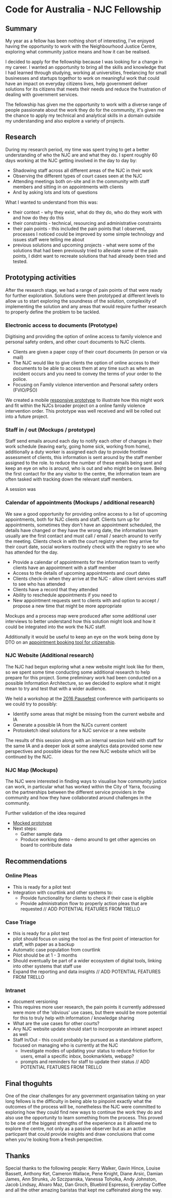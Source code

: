 # Code for Australia - NJC Fellowship
## Summary
My year as a fellow has been nothing short of interesting, I've enjoyed having the opportunity to work with the Neighbourhood Justice Centre, exploring what community justice means and how it can be realised.

I decided to apply for the fellowship because I was looking for a change in my career. I wanted an opportunity to bring all the skills and knowledge that I had learned through studying, working at universities, freelancing for small businesses and startups togethor to work on meaningful work that could have an impact on everyday citizens lives, help government deliver solutions for its citizens that meets their needs and reduce the frustration of dealing with government services.

The fellowship has given me the opportunity to work with a diverse range of people passionate about the work they do for the community, it's given me the chance to apply my technical and analytical skills in a domain outside my understanding and also explore a variety of projects.

## Research
During my research period, my time was spent trying to get a better understanding of who the NJC are and what they do. I spent roughly 60 days working at the NJC getting involved in the day to day by:
- Shadowing staff across all different areas of the NJC in their work
- Observing the different types of court cases seen at the NJC
- Attending meetings both on-site and in the community with staff members and sitting in on appointments with clients
- And by asking lots and lots of questions

What I wanted to understand from this was:
- their context - why they exist, what do they do, who do they work with and how do they do this
- their constraints - technical, resourcing and administrative constraints
- their pain points - this included the pain points that I observed, processes I noticed could be improved by some simple technology and issues staff were telling me about
- previous solutions and upcoming projects - what were some of the solutions that had been previously tried to alleviate some of the pain points, I didnt want to recreate solutions that had already been tried and tested.

## Prototyping activities
After the research stage, we had a range of pain points of that were ready for further exploration. Solutions were then prototyped at different levels to allow us to start exploring the soundness of the solution, complexiity of implementing the solution and any areas that would require further research to properly define the problem to be tackled.

### Electronic access to documents (Prototype)
Digitising and providing the option of online access to family violence and personal safety orders, and other court documents to NJC clients.
* Clients are given a paper copy of their court documents (in person or via mail)
* The NJC would like to give clients the option of online access to their documents to be able to access them at any time such as when an incident occurs and you need to convey the terms of your order to the police.
* Focusing on Family violence intervention and Personal safety orders (FVIO/PSO)

We created a mobile [responsive prototype](http://njc-efv.herokuapp.com) to illustrate how this might work and fit within the NJCs broader project on a online family violence intervention order. This prototype was well received and will be rolled out into a future project.

### Staff in / out (Mockups / prototype)
Staff send emails around each day to notify each other of changes in their work schedule (leaving early, going home sick, working from home), additionally a duty worker is assigned each day to provide frontline assessment of clients, this information is sent around by the staff member assigned to the role. to reduce the number of these emails being sent and keep an  eye on who is around, who is out and who might be on leave. Being the first contact for the any visitor to the centre, the information team are often tasked with tracking down the relevant staff members.

A session was


### Calendar of appointments (Mockups / additional research)
We saw a good opportunity for providing online access to a list of upcoming appointments, both for NJC clients and staff. Clients turn up for appointments, sometimes they don't have an appointment scheduled, the details have changed or they have the wrong date, the information team usually are the first contact and must call / email / search around to verify the meeting. Clients check in with the court registry when they arrive for their court date, social workers routinely check with the registry to see who has attended for the day.

* Provide a calendar of appointments for the information team to verify clients have an appointment with a staff member
* Access to the details of upcoming appointments and court dates
* Clients check-in when they arrive at the NJC - allow client services staff to see who has attended
* Clients have a record that they attended
* Ability to reschedule appointments if you need to
* New appointment requests sent to clients with and option to accept / propose a new time that might be more appropriate

Mockups and a process map were produced after some additional user interviews to better understand how this solution might look and how it could be integrated into the work the NJC staff.

Additionally it would be useful to keep an eye on the work being done by DTO on an [appointment booking tool for citizenship](https://github.com/AusDTO/citizenship-appointment-client).

### NJC Website (Additional research)
The NJC had begun exploring what a new website might look like for them, so we spent some time conducting some additional research to help prepare for this project. Some preliminary work had been conducted on a possible Information Architecture, so we decided to explore what it might mean to try and test that with a wider audience.

We held a workshop at the [2016 Pausefest](www.codeforaustralia.org/blog/pausefest-2016-re-building-a-government-website) conference with participants so we could try to possibly:

* Identify some areas that might be missing from the current website and IA
* Generate a possible IA from the NJCs current content
* Protosketch ideal solutions for a NJC service or a new website

The results of this session along with an internal session held with staff for the same IA and a deeper look at some analytics data provided some new perspectives and possible ideas for the new NJC website which will be continued by the NJC.

### NJC Map (Mockups)
The NJC were interested in finding ways to visualise how community justice can work, in particular what has worked within the City of Yarra, focusing on the partnerships between the different service providers in the community and how they have collaborated around challenges in the community.

Further validation of the idea required

* [Mocked prototype](https://app.moqups.com/ekigbo/5ZBPPdq0mn/view/page/a1c9a6a86)
* Next steps:
  - Gather sample data
  - Produce working demo - demo around to get other agencies on board to contribute data


## Recommendations
### Online Pleas
* This is ready for a pilot test
* Integration with courtlink and other systems to:
  - Provide functionality for clients to check if their case is eligible
  - Provide administration flow to properly action pleas that are requested
// ADD POTENTIAL FEATURES FROM TRELLO

### Case Triage
* this is ready for a pilot test
* pilot should focus on using the tool as the first point of interaction for staff, with paper as a backup
* Automatic case population from courtlink
* Pilot should be at 1 - 3 months
* Should eventually be part of a wider ecosystem of digital tools, linking into other systems that staff use
* Expand the reporting and data insights
// ADD POTENTIAL FEATURES FROM TRELLO

### Intranet
* document versioning
* This requires more user research, the pain points it currently addressed were more of the 'obvious' use cases, but there would be more potential for this to truly help with information / knowledge sharing
* What are the use cases for other courts?
* Any NJC website update should start to incorporate an intranet aspect as well
* Staff In/Out - this could probably be pursued as a standalone platform, focused on managing who is currently at the NJC
  - Investigate modes of updating your status to reduce friction for users, email a specific inbox, bookmarklets, webapp?
  - prompts and reminders for staff to update their status
// ADD POTENTIAL FEATURES FROM TRELLO

## Final thoguhts
One of the clear challenges for any government organisation taking on year long fellows is the difficulty in being able to pinpoint exactly what the outcomes of the process will be, nonetheless the NJC were committed to exploring how they could find new ways to continue the work they do and also use the opportunity to learn something from the process. This proved to be one of the biggest strengths of the experience as it allowed me to explore the centre, not only as a passive observer but as an active particpant that could provide insights and draw conclusions that come when you're looking from a fresh perspective.

## Thanks
Special thanks to the following people: Kerry Walker, Gavin Hince, Louise Bassett, Anthony Ket, Cameron Wallace, Pene Knight, Diane Arsic, Damian James, Ann Strunks, Jo Szczpanska, Vanessa Toholka, Andy Johnston, Jacob Lindsay, Alvaro Maz, Dan Groch, Bluebird Espresso, Everyday Coffee and all the other amazing baristas that kept me caffeinated along the way.
